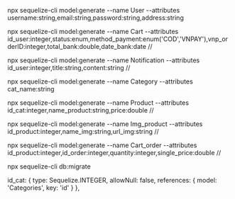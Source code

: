 npx sequelize-cli model:generate --name User --attributes username:string,email:string,password:string,address:string

npx sequelize-cli model:generate --name Cart --attributes id_user:integer,status:enum,method_payment:enum('COD','VNPAY'),vnp_orderID:integer,total_bank:double,date_bank:date //

npx sequelize-cli model:generate --name Notification --attributes id_user:integer,title:string,content:string //

npx sequelize-cli model:generate --name Category --attributes cat_name:string

npx sequelize-cli model:generate --name Product --attributes id_cat:integer,name_product:string,price:double //

npx sequelize-cli model:generate --name Img_product --attributes id_product:integer,name_img:string,url_img:string //

npx sequelize-cli model:generate --name Cart_order --attributes id_product:integer,id_order:integer,quantity:integer,single_price:double //

npx sequelize-cli db:migrate

id_cat: {
        type: Sequelize.INTEGER,
        allowNull: false,
        references: {
          model: 'Categories',
          key: 'id'
        }
      },


